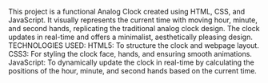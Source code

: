 This project is a functional Analog Clock created using HTML, CSS, and JavaScript. It visually represents the current time with moving hour, minute, and second hands, replicating the traditional analog clock design. 
The clock updates in real-time and offers a minimalist, aesthetically pleasing design.
TECHNOLOGIES USED:
HTML5: To structure the clock and webpage layout.
CSS3: For styling the clock face, hands, and ensuring smooth animations.
JavaScript: To dynamically update the clock in real-time by calculating the positions of the hour, minute, and second hands based on the current time.
